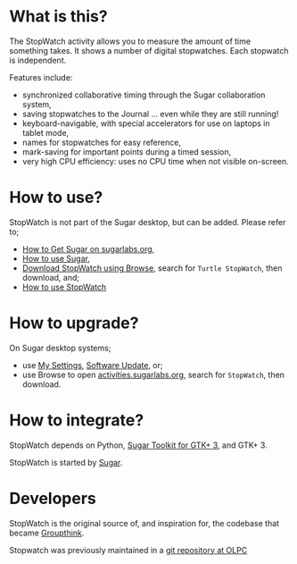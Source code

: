 What is this?
=============

The StopWatch activity allows you to measure the amount of time something takes.  It shows a number of digital stopwatches.  Each stopwatch is independent.

Features include:

* synchronized collaborative timing through the Sugar collaboration system,
* saving stopwatches to the Journal ... even while they are still running!
* keyboard-navigable, with special accelerators for use on laptops in tablet mode,
* names for stopwatches for easy reference,
* mark-saving for important points during a timed session,
* very high CPU efficiency: uses no CPU time when not visible on-screen.

How to use?
===========

StopWatch is not part of the Sugar desktop, but can be added.  Please refer to;

* [How to Get Sugar on sugarlabs.org](https://sugarlabs.org/),
* [How to use Sugar](https://help.sugarlabs.org/),
* [Download StopWatch using Browse](https://activities.sugarlabs.org/), search for `Turtle StopWatch`, then download, and;
* [How to use StopWatch](https://help.sugarlabs.org/stopwatch.html)

How to upgrade?
===============

On Sugar desktop systems;
* use [My Settings](https://help.sugarlabs.org/en/my_settings.html), [Software Update](https://help.sugarlabs.org/en/my_settings.html#software-update), or;
* use Browse to open [activities.sugarlabs.org](https://activities.sugarlabs.org/), search for `StopWatch`, then download.

How to integrate?
=================

StopWatch depends on Python, [Sugar Toolkit for GTK+ 3](https://github.com/sugarlabs/sugar-toolkit-gtk3), and GTK+ 3.

StopWatch is started by [Sugar](https://github.com/sugarlabs/sugar).

Developers
==========

StopWatch is the original source of, and inspiration for, the codebase that became [Groupthink](http://dev.laptop.org/git/projects/dobject/tree/).

Stopwatch was previously maintained in a [git repository at OLPC](http://dev.laptop.org/git/activities/stopwatch/)
